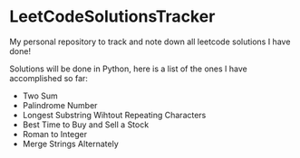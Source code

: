 # LeetCodeSolutionsTracker

My personal repository to track and note down all leetcode solutions I have done! <br>

Solutions will be done in Python, here is a list of the ones I have accomplished so far:

- Two Sum
- Palindrome Number
- Longest Substring Wihtout Repeating Characters
- Best Time to Buy and Sell a Stock
- Roman to Integer
- Merge Strings Alternately
